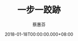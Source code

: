 ---
issue: 259
title: 一步一跤跡
author: 蔡惠芬
date: 2018-01-18T00:00:00.000+08:00
topic: 懷想
difficulty: 1
wikidata: Q98095673
wikidata_link: https://www.wikidata.org/wiki/Q98095673
author_wikidata_link: https://www.wikidata.org/wiki/Q98096363
author_wikidata: Q98096363
---